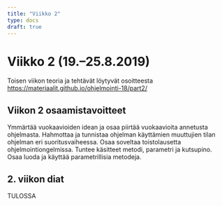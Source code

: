 ```yaml
---
title: "Viikko 2"
type: docs
draft: true
---
```


# Viikko 2 (19.–25.8.2019)

Toisen viikon teoria ja tehtävät löytyvät osoitteesta https://materiaalit.github.io/ohjelmointi-18/part2/

## Viikon 2 osaamistavoitteet

Ymmärtää vuokaavioiden idean ja osaa piirtää vuokaavioita annetusta ohjelmasta. Hahmottaa ja tunnistaa ohjelman käyttämien muuttujien tilan ohjelman eri suoritusvaiheessa. Osaa soveltaa toistolausetta ohjelmointiongelmissa. Tuntee käsitteet metodi, parametri ja kutsupino. Osaa luoda ja käyttää parametrillisia metodeja.

## 2. viikon diat

TULOSSA
